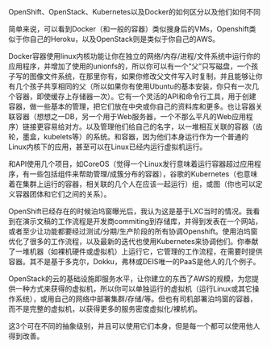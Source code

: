 OpenShift、OpenStack、Kubernetes以及Docker的如何区分以及他们如何不同


简单来说，可以看到Docker（和一般的容器）类似搜身后的VMs，Openshift类似于你自己的Heroku，以及OpenStack则是类似于你自己的AWS。

Docker容器使用linux内核功能让你在独立的网络/内存/进程/文件系统中运行你的应用程序，并增加了使用的unionfs的，所以你可以有一个“父”只写磁盘，一个孩子写的图像文件系统，在那里你有，如果你修改父文件写入时复制，并且能够让你有几个孩子共享相同的父（所以如果你有使用Ubuntu的基本安装，你只有一次几个容器，即使缓存上存储器一次）。它有一个灵活的API和命令行工具，用于创建容器，做一些基本的管理，把它们放在中央或你自己的资料库和更多。也让容器关联容器（想想之一DB，另一个用于Web服务器，一个不那么平凡的Web应用程序）链接更容易给对方。以及管理他们给自己的名字，以一堆相互关联的容器（齿轮，墨盒，kubelets等）的系统。和容器，因为他们本身运行作为一个普通的Linux内核下的应用，甚至可以在Linux已经内运行虚拟机运行。

和API使用几个项目，如CoreOS（觉得一个Linux发行意味着运行容器超过应用程序，有一些包括组件来帮助管理/成簇分布的容器），谷歌的Kubernetes（也意味着在集群上运行的容器，相关联的几个人在应该一起运行）组，或图（你也可以定义容器团体和它们之间的关系）。

OpenShift已经存在的时候泊坞窗曝光后，我认为这是基于LXC当时的情况。我看到在演示文稿的工作流程是开发商commiting到存储库，并得到发表在一个网站，或者至少让功能都要经过测试/分期/生产阶段的所有协调Openshift。使用泊坞窗优化了很多的工作流程，以及最新的迭代也使用Kubernetes来协调他们。你奉献了一堆机器（如裸机硬件或虚拟机）上运行它，它管理的工作流程，在需要时提供容器。其不是基于多克尔，Dokku，弗林或DEIS唯一的PaaS是他人的几个例子。

OpenStack的云的基础设施即服务水平，让你建立的东西了AWS的规模，为您提供一种方式来获得的虚拟机，所以你可以单独运行的虚拟机（运行Linux或其它操作系统），或用自己的网络中部署集群/存储/等。但也有司机部署泊坞窗的容器，而不是完整的虚拟机，以获得更多的服务密度虚拟化/裸机机。

这3个可在不同​​的抽象级别，并且可以使用它们本身，但是每一个都可以使用他人得到改善。